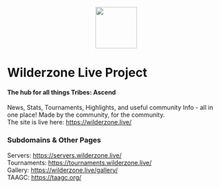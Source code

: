 <p align="center"><img width="96" src="https://wilderzone.live/assets/images/ta.webp" draggable="false"></p>

Wilderzone Live Project
========
#### The hub for all things Tribes: Ascend ####
  
News, Stats, Tournaments, Highlights, and useful community Info - all in one place! Made by the community, for the community.  
The site is live here: <a href="https://wilderzone.live/" target="_blank" rel="noreferrer">https://wilderzone.live/</a>
  

### Subdomains & Other Pages ###

Servers: <a href="https://servers.wilderzone.live/" target="_blank" rel="noreferrer">https://servers.wilderzone.live/</a>  
Tournaments: <a href="https://tournaments.wilderzone.live/" target="_blank" rel="noreferrer">https://tournaments.wilderzone.live/</a>  
Gallery: <a href="https://wilderzone.live/gallery/" target="_blank" rel="noreferrer">https://wilderzone.live/gallery/</a>  
TAAGC: <a href="https://taagc.org/" target="_blank" rel="noreferrer">https://taagc.org/</a>  